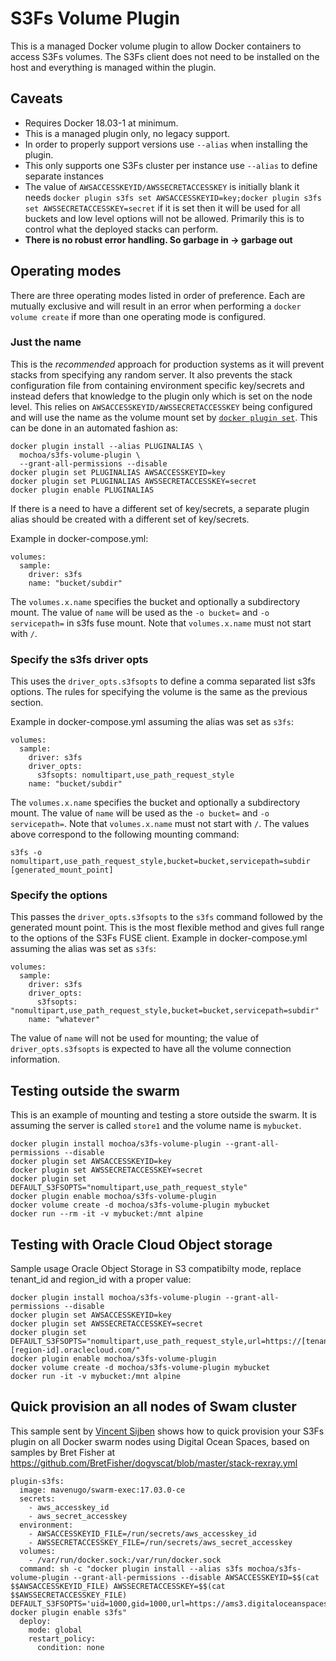 # S3Fs Volume Plugin

This is a managed Docker volume plugin to allow Docker containers to access S3Fs volumes.  The S3Fs client does not need to be installed on the host and everything is managed within the plugin.

## Caveats

- Requires Docker 18.03-1 at minimum.
- This is a managed plugin only, no legacy support.
- In order to properly support versions use `--alias` when installing the plugin.
- This only supports one S3Fs cluster per instance use `--alias` to define separate instances
- The value of `AWSACCESSKEYID/AWSSECRETACCESSKEY` is initially blank it needs `docker plugin s3fs set AWSACCESSKEYID=key;docker plugin s3fs set AWSSECRETACCESSKEY=secret` if it is set then it will be used for all buckets and low level options will not be allowed.  Primarily this is to control what the deployed stacks can perform.
- **There is no robust error handling.  So garbage in -> garbage out**

## Operating modes

There are three operating modes listed in order of preference.  Each are mutually exclusive and will result in an error when performing a `docker volume create` if more than one operating mode is configured.

### Just the name

This is the *recommended* approach for production systems as it will prevent stacks from specifying any random server.  It also prevents the stack configuration file from containing environment specific key/secrets and instead defers that knowledge to the plugin only which is set on the node level.  This relies on `AWSACCESSKEYID/AWSSECRETACCESSKEY` being configured and will use the name as the volume mount set by [`docker plugin set`](https://docs.docker.com/engine/reference/commandline/plugin_set/).  This can be done in an automated fashion as:

    docker plugin install --alias PLUGINALIAS \
      mochoa/s3fs-volume-plugin \
      --grant-all-permissions --disable
    docker plugin set PLUGINALIAS AWSACCESSKEYID=key
    docker plugin set PLUGINALIAS AWSSECRETACCESSKEY=secret
    docker plugin enable PLUGINALIAS

If there is a need to have a different set of key/secrets, a separate plugin alias should be created with a different set of key/secrets.

Example in docker-compose.yml:

    volumes:
      sample:
        driver: s3fs
        name: "bucket/subdir"

The `volumes.x.name` specifies the bucket and optionally a subdirectory mount.  The value of `name` will be used as the `-o bucket=` and `-o servicepath=` in s3fs fuse mount.  Note that `volumes.x.name` must not start with `/`.

### Specify the s3fs driver opts

This uses the `driver_opts.s3fsopts` to define a comma separated list s3fs options.  The rules for specifying the volume is the same as the previous section.

Example in docker-compose.yml assuming the alias was set as `s3fs`:

    volumes:
      sample:
        driver: s3fs
        driver_opts:
          s3fsopts: nomultipart,use_path_request_style
        name: "bucket/subdir"

The `volumes.x.name` specifies the bucket and optionally a subdirectory mount.  The value of `name` will be used as the `-o bucket=` and `-o servicepath=`.  Note that `volumes.x.name` must not start with `/`.  The values above correspond to the following mounting command:

    s3fs -o nomultipart,use_path_request_style,bucket=bucket,servicepath=subdir [generated_mount_point]

### Specify the options

This passes the `driver_opts.s3fsopts` to the `s3fs` command followed by the generated mount point.  This is the most flexible method and gives full range to the options of the S3Fs FUSE client.  Example in docker-compose.yml assuming the alias was set as `s3fs`:

    volumes:
      sample:
        driver: s3fs
        driver_opts:
          s3fsopts: "nomultipart,use_path_request_style,bucket=bucket,servicepath=subdir"
        name: "whatever"

The value of `name` will not be used for mounting; the value of `driver_opts.s3fsopts` is expected to have all the volume connection information.

## Testing outside the swarm

This is an example of mounting and testing a store outside the swarm.  It is assuming the server is called `store1` and the volume name is `mybucket`.

    docker plugin install mochoa/s3fs-volume-plugin --grant-all-permissions --disable
    docker plugin set AWSACCESSKEYID=key
    docker plugin set AWSSECRETACCESSKEY=secret
    docker plugin set DEFAULT_S3FSOPTS="nomultipart,use_path_request_style"
    docker plugin enable mochoa/s3fs-volume-plugin
    docker volume create -d mochoa/s3fs-volume-plugin mybucket
    docker run --rm -it -v mybucket:/mnt alpine

## Testing with Oracle Cloud Object storage

Sample usage Oracle Object Storage in S3 compatibilty mode, replace tenant_id and region_id with a proper value:

    docker plugin install mochoa/s3fs-volume-plugin --grant-all-permissions --disable
    docker plugin set AWSACCESSKEYID=key
    docker plugin set AWSSECRETACCESSKEY=secret
    docker plugin set DEFAULT_S3FSOPTS="nomultipart,use_path_request_style,url=https://[tenant_id].compat.objectstorage.[region-id].oraclecloud.com/"
    docker plugin enable mochoa/s3fs-volume-plugin
    docker volume create -d mochoa/s3fs-volume-plugin mybucket
    docker run -it -v mybucket:/mnt alpine

## Quick provision an all nodes of Swam cluster

This sample sent by [Vincent Sijben](https://github.com/vincentsijben) shows how to quick provision your S3Fs plugin on all Docker swarm nodes using Digital Ocean Spaces, based on samples by Bret Fisher at <https://github.com/BretFisher/dogvscat/blob/master/stack-rexray.yml>

    plugin-s3fs:
      image: mavenugo/swarm-exec:17.03.0-ce
      secrets:
        - aws_accesskey_id
        - aws_secret_accesskey
      environment:
        - AWSACCESSKEYID_FILE=/run/secrets/aws_accesskey_id
        - AWSSECRETACCESSKEY_FILE=/run/secrets/aws_secret_accesskey
      volumes:
        - /var/run/docker.sock:/var/run/docker.sock
      command: sh -c "docker plugin install --alias s3fs mochoa/s3fs-volume-plugin --grant-all-permissions --disable AWSACCESSKEYID=$$(cat $$AWSACCESSKEYID_FILE) AWSSECRETACCESSKEY=$$(cat $$AWSSECRETACCESSKEY_FILE) DEFAULT_S3FSOPTS='uid=1000,gid=1000,url=https://ams3.digitaloceanspaces.com,use_path_request_style,nomultipart'; docker plugin enable s3fs"
      deploy:
        mode: global
        restart_policy:
          condition: none
